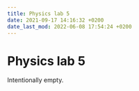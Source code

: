 ```yaml
---
title: Physics lab 5
date: 2021-09-17 14:16:32 +0200
date_last_mod: 2022-06-08 17:54:24 +0200
---
```

# Physics lab 5

Intentionally empty.
